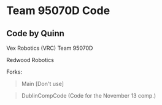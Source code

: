 # Team 95070D Code


## Code by Quinn

Vex Robotics (VRC) Team 95070D

Redwood Robotics

Forks:

> Main [Don't use]

> DublinCompCode (Code for the November 13 comp.)
